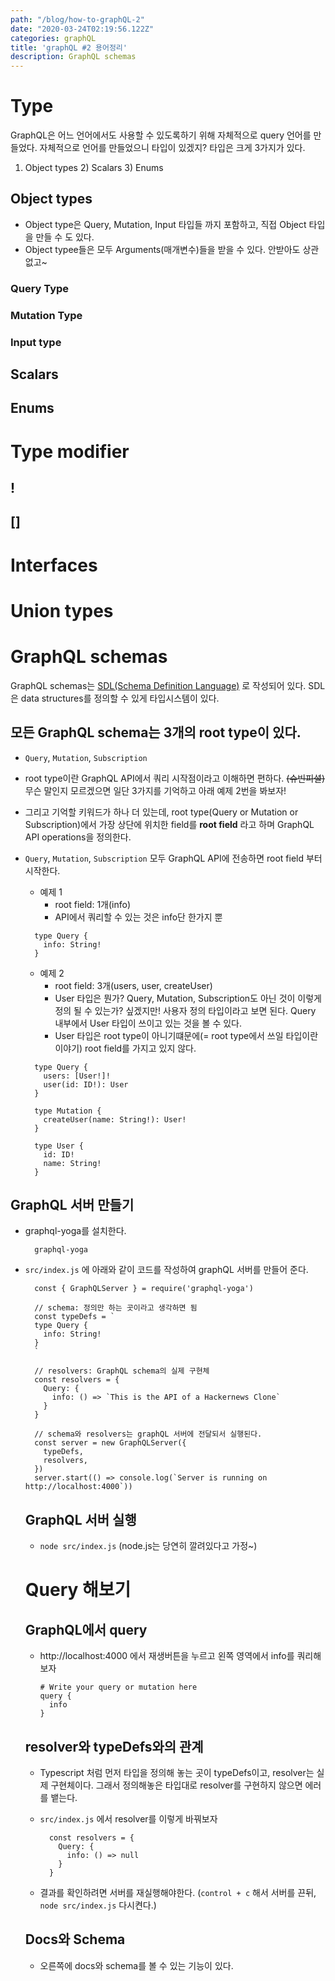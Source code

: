 ```yaml
---
path: "/blog/how-to-graphQL-2"
date: "2020-03-24T02:19:56.122Z"
categories: graphQL
title: 'graphQL #2 용어정리'
description: GraphQL schemas
---
```

# Type
GraphQL은 어느 언어에서도 사용할 수 있도록하기 위해 자체적으로 query 언어를 만들었다.
자체적으로 언어를 만들었으니 타입이 있겠지? 
타입은 크게 3가지가 있다.
1) Object types 2) Scalars 3) Enums 
## Object types
- Object type은 Query, Mutation, Input 타입들 까지 포함하고, 직접 Object 타입을 만들 수 도 있다.
- Object typee들은 모두 Arguments(매개변수)들을 받을 수 있다. 안받아도 상관없고~
### Query Type
### Mutation Type
### Input type

## Scalars
## Enums

# Type modifier
## !
## []

# Interfaces
# Union types


# GraphQL schemas
GraphQL schemas는 [SDL(Schema Definition Language)](https://www.prisma.io/blog/graphql-sdl-schema-definition-language-6755bcb9ce51) 로 작성되어 있다. SDL은 data structures를 정의할 수 있게 타입시스템이 있다.
## 모든 GraphQL schema는 3개의 root type이 있다.
* `Query`, `Mutation`, `Subscription`
* root type이란 GraphQL API에서 쿼리 시작점이라고 이해하면 편하다. ~~(슈빈피셜)~~ 무슨 말인지 모르겠으면 일단 3가지를 기억하고 아래 예제 2번을 봐보자!
* 그리고 기억할 키워드가 하나 더 있는데, root type(Query or Mutation or Subscription)에서 가장 상단에 위치한 field를 <b>root field</B> 라고 하며 GraphQL API operations을 정의한다.
* `Query`, `Mutation`, `Subscription` 모두 GraphQL API에 전송하면 root field 부터 시작한다.
  - 예제 1
    + root field: 1개(info)
    + API에서 쿼리할 수 있는 것은 info단 한가지 뿐
  ```
    type Query {
      info: String!
    }
  ```

  - 예제 2
    + root field: 3개(users, user, createUser)
    + User 타입은 뭔가? Query, Mutation, Subscription도 아닌 것이 이렇게 정의 될 수 있는가? 싶겠지만! 사용자 정의 타입이라고 보면 된다. Query 내부에서 User 타입이 쓰이고 있는 것을 볼 수 있다.
    + User 타입은 root type이 아니기떄문에(= root type에서 쓰일 타입이란 이야기) root field를 가지고 있지 않다.
  ```
    type Query {
      users: [User!]!
      user(id: ID!): User
    }

    type Mutation {
      createUser(name: String!): User!
    }

    type User {
      id: ID!
      name: String!
    }
  ```
## GraphQL 서버 만들기
- graphql-yoga를 설치한다.
  ```
    graphql-yoga
  ```
- `src/index.js` 에 아래와 같이 코드를 작성하여 graphQL 서버를 만들어 준다.
  ```
    const { GraphQLServer } = require('graphql-yoga')

    // schema: 정의만 하는 곳이라고 생각하면 됨
    const typeDefs = `
    type Query {
      info: String!
    }
    `

    // resolvers: GraphQL schema의 실제 구현체
    const resolvers = {
      Query: {
        info: () => `This is the API of a Hackernews Clone`
      }
    }

    // schema와 resolvers는 graphQL 서버에 전달되서 실행된다.
    const server = new GraphQLServer({
      typeDefs,
      resolvers,
    })
    server.start(() => console.log(`Server is running on http://localhost:4000`))

  ```

  ## GraphQL 서버 실행
  - `node src/index.js` (node.js는 당연히 깔려있다고 가정~)

  # Query 해보기
  ## GraphQL에서 query
    - http://localhost:4000 에서 재생버튼을 누르고 왼쪽 영역에서 info를 쿼리해보자
      ```
      # Write your query or mutation here
      query {
        info
      }
      ```
  ## resolver와 typeDefs와의 관계
    - Typescript 처럼 먼저 타입을 정의해 놓는 곳이 typeDefs이고, 
    resolver는 실제 구현체이다. 그래서 정의해놓은 타입대로 resolver를 구현하지 않으면 에러를 뱉는다.
    - `src/index.js` 에서 resolver를 이렇게 바꿔보자

      ```
        const resolvers = {
          Query: {
            info: () => null
          }
        }
      ```
    - 결과를 확인하려면 서버를 재실행해야한다. (`control + c` 해서 서버를 끈뒤, `node src/index.js` 다시켠다.)
  ## Docs와 Schema
    - 오른쪽에 docs와 schema를 볼 수 있는 기능이 있다.